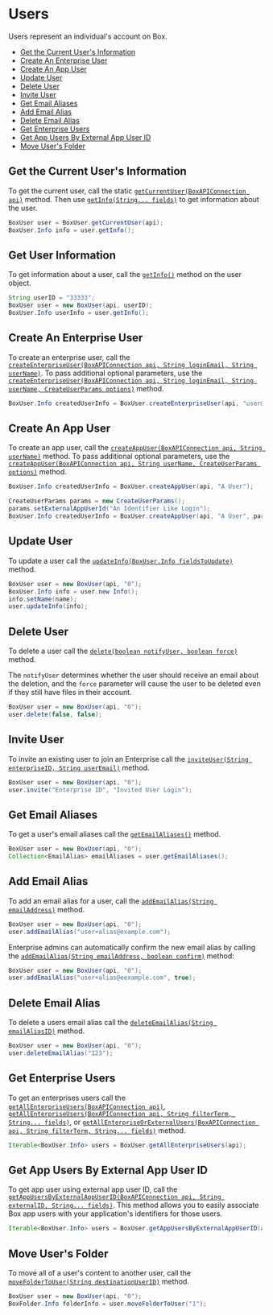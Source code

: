 Users
=====

Users represent an individual's account on Box.

<!-- START doctoc generated TOC please keep comment here to allow auto update -->
<!-- DON'T EDIT THIS SECTION, INSTEAD RE-RUN doctoc TO UPDATE -->


- [Get the Current User's Information](#get-the-current-users-information)
- [Create An Enterprise User](#create-an-enterprise-user)
- [Create An App User](#create-an-app-user)
- [Update User](#update-user)
- [Delete User](#delete-user)
- [Invite User](#invite-user)
- [Get Email Aliases](#get-email-aliases)
- [Add Email Alias](#add-email-alias)
- [Delete Email Alias](#delete-email-alias)
- [Get Enterprise Users](#get-enterprise-users)
- [Get App Users By External App User ID](#get-app-users-by-external-app-user-id)
- [Move User's Folder](#move-users-folder)

<!-- END doctoc generated TOC please keep comment here to allow auto update -->

Get the Current User's Information
----------------------------------

To get the current user, call the static
[`getCurrentUser(BoxAPIConnection api)`][get-current-user] method.
Then use [`getInfo(String... fields)`][get-info] to get information about the user.

```java
BoxUser user = BoxUser.getCurrentUser(api);
BoxUser.Info info = user.getInfo();
```

[get-current-user]: http://opensource.box.com/box-java-sdk/javadoc/com/box/sdk/BoxUser.html#getCurrentUser-com.box.sdk.BoxAPIConnection-
[get-info]: http://opensource.box.com/box-java-sdk/javadoc/com/box/sdk/BoxUser.html#getInfo-java.lang.String...-

Get User Information
--------------------

To get information about a user, call the [`getInfo()`][get-info] method on the user object.

```java
String userID = "33333";
BoxUser user = new BoxUser(api, userID);
BoxUser.Info userInfo = user.getInfo();
```

Create An Enterprise User
-------------------------

To create an enterprise user, call the
[`createEnterpriseUser(BoxAPIConnection api, String loginEmail, String userName)`][create-enterprise-user].
To pass additional optional parameters, use the
[`createEnterpriseUser(BoxAPIConnection api, String loginEmail, String userName, CreateUserParams options)`][create-enterprise-user-2]
method.

```java
BoxUser.Info createdUserInfo = BoxUser.createEnterpriseUser(api, "user@example.com", "A User");
```

[create-enterprise-user]: http://opensource.box.com/box-java-sdk/javadoc/com/box/sdk/BoxUser.html#createEnterpriseUser-com.box.sdk.BoxAPIConnection-java.lang.String-java.lang.String-
[create-enterprise-user-2]: http://opensource.box.com/box-java-sdk/javadoc/com/box/sdk/BoxUser.html#createAppUser-com.box.sdk.BoxAPIConnection-java.lang.String-com.box.sdk.CreateUserParams-

Create An App User
------------------

To create an app user, call the
[`createAppUser(BoxAPIConnection api, String userName)`][create-app-user] method.
To pass additional optional parameters, use the
[`createAppUser(BoxAPIConnection api, String userName, CreateUserParams options)`][create-app-user-2] method.

```java
BoxUser.Info createdUserInfo = BoxUser.createAppUser(api, "A User");
```

```java
CreateUserParams params = new CreateUserParams();
params.setExternalAppUserId("An Identifier Like Login");
BoxUser.Info createdUserInfo = BoxUser.createAppUser(api, "A User", params);
```

[create-app-user]: http://opensource.box.com/box-java-sdk/javadoc/com/box/sdk/BoxUser.html#createAppUser-com.box.sdk.BoxAPIConnection-java.lang.String-
[create-app-user-2]: http://opensource.box.com/box-java-sdk/javadoc/com/box/sdk/BoxUser.html#createAppUser-com.box.sdk.BoxAPIConnection-java.lang.String-com.box.sdk.CreateUserParams-


Update User
-----------

To update a user call the [`updateInfo(BoxUser.Info fieldsToUpdate)`][update-info] method.

```java
BoxUser user = new BoxUser(api, "0");
BoxUser.Info info = user.new Info();
info.setName(name);
user.updateInfo(info);
```

[update-info]: http://opensource.box.com/box-java-sdk/javadoc/com/box/sdk/BoxUser.html#updateInfo-com.box.sdk.BoxUser.Info-

Delete User
-----------

To delete a user call the [`delete(boolean notifyUser, boolean force)`][delete] method.

The `notifyUser` determines whether the user should receive an email about the deletion,
and the `force` parameter will cause the user to be deleted even if they still have files
in their account.

```java
BoxUser user = new BoxUser(api, "0");
user.delete(false, false);
```

[delete]: http://opensource.box.com/box-java-sdk/javadoc/com/box/sdk/BoxUser.html#delete-boolean-boolean-

Invite User
-----------

To invite an existing user to join an Enterprise call the
[`inviteUser(String enterpriseID, String userEmail)`][invite] method.

```java
BoxUser user = new BoxUser(api, "0");
user.invite("Enterprise ID", "Invited User Login");
```

[invite]:  http://opensource.box.com/box-java-sdk/javadoc/com/box/sdk/BoxUser.html#inviteUser-java.lang.String-java.lang.String-

Get Email Aliases
-----------------

To get a user's email aliases call the [`getEmailAliases()`][get-email-aliases] method.

```java
BoxUser user = new BoxUser(api, "0");
Collection<EmailAlias> emailAliases = user.getEmailAliases();
```

[get-email-aliases]: http://opensource.box.com/box-java-sdk/javadoc/com/box/sdk/BoxUser.html#getEmailAliases--

Add Email Alias
---------------

To add an email alias for a user, call the
[`addEmailAlias(String emailAddress)`][add-email-alias] method.

```java
BoxUser user = new BoxUser(api, "0");
user.addEmailAlias("user+alias@example.com");
```

Enterprise admins can automatically confirm the new email alias by calling the
[`addEmailAlias(String emailAddress, boolean confirm)`][add-email-alias2] method:

```java
BoxUser user = new BoxUser(api, "0");
user.addEmailAlias("user+alias@eexample.com", true);
```

[add-email-alias]: http://opensource.box.com/box-java-sdk/javadoc/com/box/sdk/BoxUser.html#addEmailAlias-java.lang.String-
[add-email-alias2]: http://opensource.box.com/box-java-sdk/javadoc/com/box/sdk/BoxUser.html#addEmailAlias-java.lang.String-boolean-

Delete Email Alias
------------------

To delete a users email alias call the
[`deleteEmailAlias(String emailAliasID)`][delete-email-alias] method.

```java
BoxUser user = new BoxUser(api, "0");
user.deleteEmailAlias("123");
```

[delete-email-alias]: http://opensource.box.com/box-java-sdk/javadoc/com/box/sdk/BoxUser.html#deleteEmailAlias-java.lang.String-

Get Enterprise Users
--------------------

To get an enterprises users call the
[`getAllEnterpriseUsers(BoxAPIConnection api)`][get-all-enterprise-users],
[`getAllEnterpriseUsers(BoxAPIConnection api, String filterTerm, String... fields)`][get-all-enterprise-users-2], or
[`getAllEnterpriseOrExternalUsers(BoxAPIConnection api, String filterTerm, String... fields)`][get-all-enterprise-users-3] method.

```java
Iterable<BoxUser.Info> users = BoxUser.getAllEnterpriseUsers(api);
```

[get-all-enterprise-users]: http://opensource.box.com/box-java-sdk/javadoc/com/box/sdk/BoxUser.html#getAllEnterpriseUsers-com.box.sdk.BoxAPIConnection-
[get-all-enterprise-users-2]: http://opensource.box.com/box-java-sdk/javadoc/com/box/sdk/BoxUser.html#getAllEnterpriseUsers-com.box.sdk.BoxAPIConnection-java.lang.String-java.lang.String...-
[get-all-enterprise-users-3]: http://opensource.box.com/box-java-sdk/javadoc/com/box/sdk/BoxUser.html#getAllEnterpriseOrExternalUsers-com.box.sdk.BoxAPIConnection-java.lang.String-java.lang.String...-

Get App Users By External App User ID
-------------------------------------

To get app user using external app user ID, call the
[`getAppUsersByExternalAppUserID(BoxAPIConnection api, String externalID, String... fields)`][get-app-users-by-external-app-user-id].
This method allows you to easily associate Box app users with your application's
identifiers for those users.

```java
Iterable<BoxUser.Info> users = BoxUser.getAppUsersByExternalAppUserID(api, "external_app_user_id");
```

[get-app-users-by-external-app-user-id]: http://opensource.box.com/box-java-sdk/javadoc/com/box/sdk/BoxUser.html#getAppUsersByExternalAppUserID-com.box.sdk.BoxAPIConnection-java.lang.String-java.lang.String...-

Move User's Folder
------------------

To move all of a user's content to another user, call the
[`moveFolderToUser(String destinationUserID)`][move-folder-to-user] method.

```java
BoxUser user = new BoxUser(api, "0");
BoxFolder.Info folderInfo = user.moveFolderToUser("1");
```

[move-folder-to-user]: http://opensource.box.com/box-java-sdk/javadoc/com/box/sdk/BoxUser.html#moveFolderToUser-java.lang.String-
